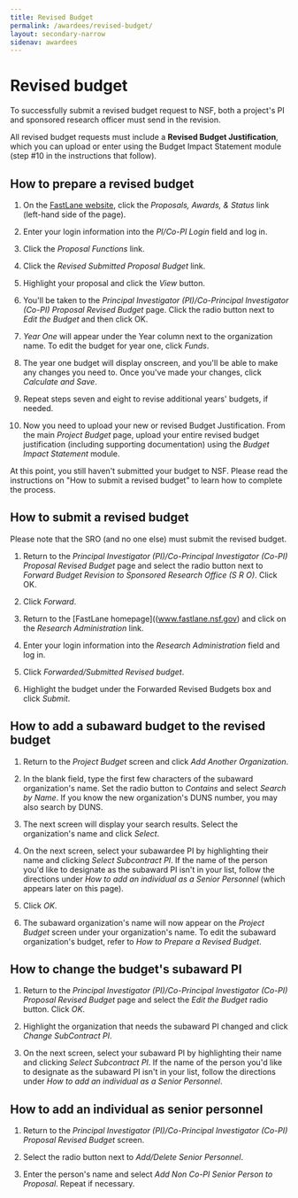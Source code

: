 ```yaml
---
title: Revised Budget
permalink: /awardees/revised-budget/
layout: secondary-narrow
sidenav: awardees
---
```


# Revised budget 

To successfully submit a revised budget request to NSF, both a project's PI and sponsored research officer must send in the revision.

All revised budget requests must include a **Revised Budget Justification**, which you can upload or enter using the Budget Impact Statement module (step #10 in the instructions that follow).

## How to prepare a revised budget

1. On the [FastLane website](http://www.fastlane.nsf.gov), click the *Proposals, Awards, & Status* link (left-hand side of the page).

2. Enter your login information into the *PI/Co-PI Login* field and log in.

3. Click the *Proposal Functions* link.

4. Click the *Revised Submitted Proposal Budget* link.

5. Highlight your proposal and click the *View* button.

6. You'll be taken to the *Principal Investigator (PI)/Co-Principal Investigator (Co-PI) Proposal Revised Budget* page. Click the radio button next to *Edit the Budget* and then click OK. 

7. *Year One* will appear under the Year column next to the organization name. To edit the budget for year one, click *Funds*.

8. The year one budget will display onscreen, and you'll be able to make any changes you need to. Once you've made your changes, click *Calculate and Save*.

9. Repeat steps seven and eight to revise additional years' budgets, if needed.

10. Now you need to upload your new or revised Budget Justification. From the main *Project Budget* page, upload your entire revised budget justification (including supporting documentation) using the *Budget Impact Statement* module.


At this point, you still haven't submitted your budget to NSF. Please read the instructions on "How to submit a revised budget” to learn how to complete the process.

## How to submit a revised budget

Please note that the SRO (and no one else) must submit the revised budget.

1. Return to the *Principal Investigator (PI)/Co-Principal Investigator (Co-PI) Proposal Revised Budget* page and select the radio button next to *Forward Budget Revision to Sponsored Research Office (S R O)*. Click OK.

2. Click *Forward*.

3. Return to the [FastLane homepage]((www.fastlane.nsf.gov) and click on the *Research Administration* link.

4. Enter your login information into the *Research Administration* field and log in.

5. Click *Forwarded/Submitted Revised budget*.

6. Highlight the budget under the Forwarded Revised Budgets box and click *Submit*.


## How to add a subaward budget to the revised budget

1. Return to the *Project Budget* screen and click *Add Another Organization*.

2. In the blank field, type the first few characters of the subaward organization's name. Set the radio button to *Contains* and select *Search by Name*. If you know the new organization's DUNS number, you may also search by DUNS.

3. The next screen will display your search results. Select the organization's name and click *Select*.

4. On the next screen, select your subawardee PI by highlighting their name and clicking *Select Subcontract PI*. If the name of the person you'd like to designate as the subaward PI isn't in your list, follow the directions under *How to add an individual as a Senior Personnel* (which appears later on this page). 

5. Click *OK*.

6. The subaward organization's name will now appear on the *Project Budget* screen under your organization's name. To edit the subaward organization's budget, refer to *How to Prepare a Revised Budget*.

## How to change the budget's subaward PI

1. Return to the *Principal Investigator (PI)/Co-Principal Investigator (Co-PI) Proposal Revised Budget* page and select the *Edit the Budget* radio button. Click *OK*. 

2. Highlight the organization that needs the subaward PI changed and click *Change SubContract PI*. 

3. On the next screen, select your subaward PI by highlighting their name and clicking *Select Subcontract PI*. If the name of the person you'd like to designate as the subaward PI isn't in your list, follow the directions under *How to add an individual as a Senior Personnel*.

## How to add an individual as senior personnel

1. Return to the *Principal Investigator (PI)/Co-Principal Investigator (Co-PI) Proposal Revised Budget* screen.

2. Select the radio button next to *Add/Delete Senior Personnel*.

3. Enter the person's name and select *Add Non Co-PI Senior Person to Proposal*. Repeat if necessary.
